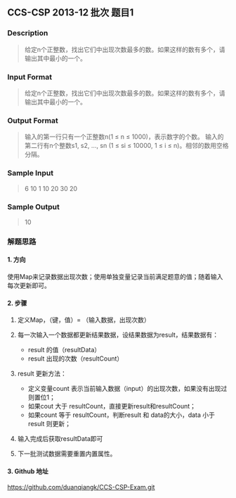 ## CCS-CSP 2013-12 批次 题目1

### Description

>  给定n个正整数，找出它们中出现次数最多的数。如果这样的数有多个，请输出其中最小的一个。 

### Input Format

>  给定n个正整数，找出它们中出现次数最多的数。如果这样的数有多个，请输出其中最小的一个。 

### Output Format

> 输入的第一行只有一个正整数n(1 ≤ n ≤ 1000)，表示数字的个数。
> 输入的第二行有n个整数s1, s2, …, sn (1 ≤ si ≤ 10000, 1 ≤ i ≤ n)。相邻的数用空格分隔。 

### Sample Input

>  6
> 10 1 10 20 30 20 

### Sample Output

> 10

### 解题思路

#### 1. 方向

使用Map来记录数据出现次数；使用单独变量记录当前满足题意的值；随着输入每次更新即可。

#### 2. 步骤

1. 定义Map，（键，值）= （输入数据，出现次数）
2. 每一次输入一个数据都更新结果数据，设结果数据为result，结果数据有：
   - result 的值（resultData）
   - result 出现的次数（resultCount）

3. result 更新方法：
   - 定义变量count 表示当前输入数据（input）的出现次数，如果没有出现过则置位1；
   - 如果cout 大于 resultCount，直接更新result和resultCount；
   - 如果count 等于 resultCount，判断result 和 data的大小，data 小于result 则更新；

4. 输入完成后获取resultData即可
5. 下一批测试数据需要重置内置属性。

#### 3. Github 地址

https://github.com/duanqiangk/CCS-CSP-Exam.git